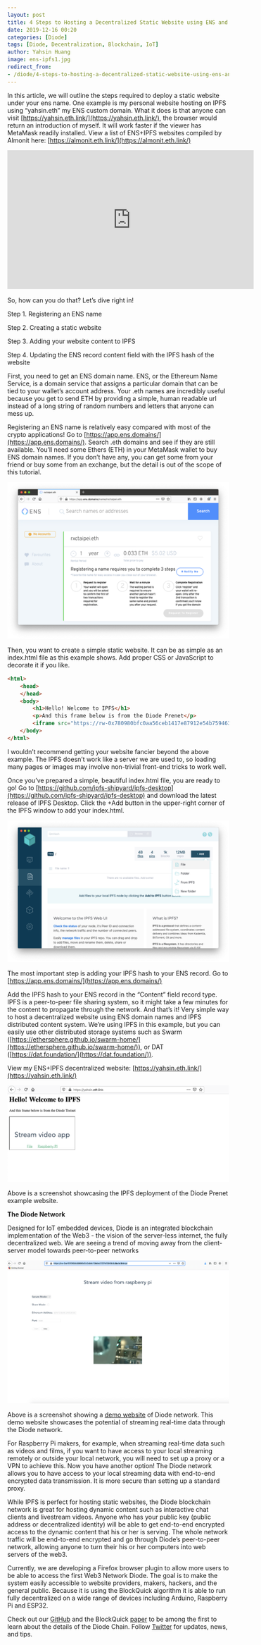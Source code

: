 ```yaml
---
layout: post
title: 4 Steps to Hosting a Decentralized Static Website using ENS and IPFS
date: 2019-12-16 00:20
categories: [Diode]
tags: [Diode, Decentralization, Blockchain, IoT]
author: Yahsin Huang
image: ens-ipfs1.jpg
redirect_from:
- /diode/4-steps-to-hosting-a-decentralized-static-website-using-ens-and-ipfs-19350/
---
```


In this article, we will outline the steps required to deploy a static website under your ens name. One example is my personal website hosting on IPFS using “yahsin.eth” my ENS custom domain. What it does is that anyone can visit [https://yahsin.eth.link/](https://yahsin.eth.link/), the browser would return an introduction of myself. It will work faster if the viewer has MetaMask readily installed. View a list of ENS+IPFS websites compiled by Almonit here: [https://almonit.eth.link/](https://almonit.eth.link/)

<iframe width="560" height="315" src="https://www.youtube.com/embed/oA4oOY5zgU0" frameborder="0" allow="accelerometer; autoplay; encrypted-media; gyroscope; picture-in-picture" allowfullscreen></iframe>

So, how can you do that? Let’s dive right in!

Step 1. Registering an ENS name

Step 2. Creating a static website

Step 3. Adding your website content to IPFS

Step 4. Updating the ENS record content field with the IPFS hash of the website

First, you need to get an ENS domain name. ENS, or the Ethereum Name Service, is a domain service that assigns a particular domain that can be tied to your wallet’s account address. Your .eth names are incredibly useful because you get to send ETH by providing a simple, human readable url instead of a long string of random numbers and letters that anyone can mess up.

Registering an ENS name is relatively easy compared with most of the crypto applications! Go to [https://app.ens.domains/](https://app.ens.domains/). Search .eth domains and see if they are still available. You’ll need some Ethers (ETH) in your MetaMask wallet to buy ENS domain names. If you don’t have any, you can get some from your friend or buy some from an exchange, but the detail is out of the scope of this tutorial.

![](../assets/img/blog/ens-ipfs2.png)

Then, you want to create a simple static website. It can be as simple as an index.html file as this example shows. Add proper CSS or JavaScript to decorate it if you like.

```html
<html>
    <head>
    </head>
    <body>
        <h1>Hello! Welcome to IPFS</h1>
        <p>And this frame below is from the Diode Prenet</p>
        <iframe src="https://rw-0x780980bfc0aa56ceb1417e87912e54b759463090.diode.link"></iframe>
    </body>
</html>
```

I wouldn’t recommend getting your website fancier beyond the above example. The IPFS doesn’t work like a server we are used to, so loading many pages or images may involve non-trivial front-end tricks to work well.

Once you’ve prepared a simple, beautiful index.html file, you are ready to go! Go to [https://github.com/ipfs-shipyard/ipfs-desktop](https://github.com/ipfs-shipyard/ipfs-desktop) and download the latest release of IPFS Desktop. Click the +Add button in the upper-right corner of the IPFS window to add your index.html.

![](../assets/img/blog/ens-ipfs3.png)

The most important step is adding your IPFS hash to your ENS record. Go to [https://app.ens.domains/](https://app.ens.domains/)

Add the IPFS hash to your ENS record in the “Content” field record type. IPFS is a peer-to-peer file sharing system, so it might take a few minutes for the content to propagate through the network. And that’s it! Very simple way to host a decentralized website using ENS domain names and IPFS distributed content system. We’re using IPFS in this example, but you can easily use other distributed storage systems such as Swarm ([https://ethersphere.github.io/swarm-home/](https://ethersphere.github.io/swarm-home/)), or DAT ([https://dat.foundation/](https://dat.foundation/)).

View my ENS+IPFS decentralized website: [https://yahsin.eth.link/](https://yahsin.eth.link/)

![](../assets/img/blog/ens-ipfs4.png)

Above is a screenshot showcasing the IPFS deployment of the Diode Prenet example website.

**The Diode Network**

Designed for IoT embedded devices, Diode is an integrated blockchain implementation of the Web3 - the vision of the server-less internet, the fully decentralized web. We are seeing a trend of moving away from the client-server model towards peer-to-peer networks

![](../assets/img/blog/ens-ipfs5.png)


Above is a screenshot showing a [demo website](https://pi-taipei.diode.link) of Diode network. This demo website showcases the potential of streaming real-time data through the Diode network. 

For Raspberry Pi makers, for example, when streaming real-time data such as videos and films, if you want to have access to your local streaming remotely or outside your local network, you will need to set up a proxy or a VPN to achieve this. Now you have another option! The Diode network allows you to have access to your local streaming data with end-to-end encrypted data transmission. It is more secure than setting up a standard proxy.

While IPFS is perfect for hosting static websites, the Diode blockchain network is great for hosting dynamic content such as interactive chat clients and livestream videos. Anyone who has your public key (public address or decentralized identity) will be able to get end-to-end encrypted access to the dynamic content that his or her is serving. The whole network traffic will be end-to-end encrypted and go through Diode’s peer-to-peer network, allowing anyone to turn their his or her computers into web servers of the web3.

Currently, we are developing a Firefox browser plugin to allow more users to be able to access the first Web3 Network Diode. The goal is to make the system easily accessible to website providers, makers, hackers, and the general public. Because it is using the BlockQuick algorithm it is able to run fully decentralized on a wide range of devices including Arduino, Raspberry Pi and ESP32.

Check out our [GitHub](https://github.com/diodechain) and the BlockQuick [paper](https://eprint.iacr.org/2019/579.pdf) to be among the first to learn about the details of the Diode Chain. Follow [Twitter](https://twitter.com/diode_chain) for updates, news, and tips.
